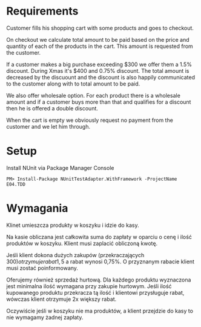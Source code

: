 ﻿Requirements
============

Customer fills his shopping cart with some products and goes to checkout.

On checkout we calculate total amount to be paid based on the price 
and quantity of each of the products in the cart. This amount is requested
from the customer. 

If a customer makes a big purchase exceeding $300 we offer them a 1.5% 
discount. During Xmas it's $400 and 0.75% discount. The total amount is 
decreased by the discuount and the discount is also happily communicated 
to the customer along with to total amount to be paid.

We also offer wholesale option. For each product there is a wholesale amount 
and if a customer buys more than that and qualifies for a discount then he 
is offered a double discount.

When the cart is empty we obviously request no payment from the customer and we 
let him through.

Setup
=====

Install NUnit via Package Manager Console

	PM> Install-Package NUnitTestAdapter.WithFramework -ProjectName E04.TDD


Wymagania
=========

Klinet umieszcza produkty w koszyku i idzie do kasy.

Na kasie obliczana jest całkowita suma do zapłaty w oparciu o cenę i ilość
produktów w koszyku. Klient musi zaplacić obliczoną kwotę.

Jeśli klient dokona dużych zakupów (przekraczających 300$) otrzymuje rabat 
1,5%. W Święta Bożego Narodzenia kwota zakupów musi przekraczać 400$ a rabat 
wynosi 0,75%. O przyznanym rabacie klient musi zostać poinformowany.

Oferujemy również sprzedaż hurtową. Dla każdego produktu wyznaczona jest minimalna ilość
wymagana przy zakupie hurtowym. Jeśli ilość kupowanego produktu przekracza tą ilość
i klientowi przysługuje rabat, wówczas klient otrzymuje 2x większy rabat.

Oczywiście jeśli w koszyku nie ma produktów, a klient przejdzie do kasy to nie wymagamy 
żadnej zapłaty.